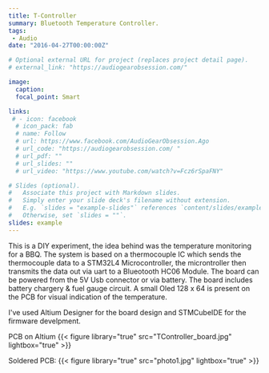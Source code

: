 ```yaml
---
title: T-Controller
summary: Bluetooth Temperature Controller.
tags:
 - Audio
date: "2016-04-27T00:00:00Z"

# Optional external URL for project (replaces project detail page). 
# external_link: "https://audiogearobsession.com/"

image:
  caption: 
  focal_point: Smart

links:
 # - icon: facebook
  # icon_pack: fab
  # name: Follow
  # url: https://www.facebook.com/AudioGearObsession.Ago
  # url_code: "https://audiogearobsession.com/ "
  # url_pdf: ""
  # url_slides: ""
  # url_video: "https://www.youtube.com/watch?v=Fcz6rSpaFNY"

# Slides (optional).
#   Associate this project with Markdown slides.
#   Simply enter your slide deck's filename without extension.
#   E.g. `slides = "example-slides"` references `content/slides/example-slides.md`.
#   Otherwise, set `slides = ""`.
slides: example
---
```

This is a DIY experiment, the idea behind was the temperature monitoring for a BBQ. The system is based on a thermocouple IC which sends the thermocouple data to a STM32L4 Microcontroller, the microntroller then transmits the data out via uart to a Blueotooth HC06 Module. The board can be powered from the 5V Usb connector or via battery. The board includes battery chargery & fuel gauge circuit. A small Oled 128 x 64 is present on the PCB for visual indication of the temperature.

I've used Altium Designer for the board design and STMCubeIDE for the firmware develpment.

PCB on Altium
{{< figure library="true" src="TController_board.jpg" lightbox="true" >}}

Soldered PCB:
{{< figure library="true" src="photo1.jpg" lightbox="true" >}}










